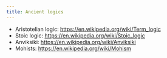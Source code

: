 ```yaml
---
title: Ancient logics
---
```


- Aristotelian logic: <https://en.wikipedia.org/wiki/Term_logic>
- Stoic logic: <https://en.wikipedia.org/wiki/Stoic_logic>
- Anviksiki: <https://en.wikipedia.org/wiki/Anviksiki>
- Mohists: <https://en.wikipedia.org/wiki/Mohism>
